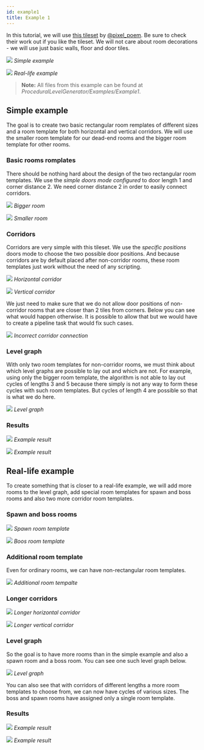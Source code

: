 ```yaml
---
id: example1
title: Example 1
---
```


In this tutorial, we will use [this tileset](https://pixel-poem.itch.io/dungeon-assetpuck) by [@pixel_poem](https://twitter.com/pixel_poem). Be sure to check their work out if you like the tileset. We will not care about room decorations - we will use just basic walls, floor and  door tiles. 

<div class="two-columns">
<div>

![](assets/example1_result1.png)
*Simple example*

</div>

<div>

![](assets/example1_result_reallife1.png)
*Real-life example*

</div>
</div>

> **Note:** All files from this example can be found at *ProceduralLevelGenerator/Examples/Example1*.

## Simple example

The goal is to create two basic rectangular room remplates of different sizes and a room template for both horizontal and vertical corridors. We will use the smaller room template for our dead-end rooms and the bigger room template for other rooms.

### Basic rooms romplates

There should be nothing hard about the design of the two rectangular room templates. We use the *simple doors mode configured* to door length 1 and corner distance 2. We need corner distance 2 in order to easily connect corridors.

<div class="two-columns">
<div>

![](assets/example1_room1.png)
*Bigger room*

</div>

<div>

![](assets/example1_room2.png)
*Smaller room*

</div>
</div>

### Corridors

Corridors are very simple with this tileset. We use the *specific positions* doors mode to choose the two possible door positions. And because corridors are by default placed after non-corridor rooms, these room templates just work without the need of any scripting.

<div class="two-columns">
<div>

![](assets/example1_corridor_horizontal.png)
*Horizontal corridor*

</div>

<div>

![](assets/example1_corridor_vertical.png)
*Vertical corridor*

</div>
</div>

We just need to make sure that we do not allow door positions of non-corridor rooms that are closer than 2 tiles from corners. Below you can see what would happen otherwise. It is possible to allow that but we would have to create a pipeline task that would fix such cases.

![](assets/example1_wrong_corridor.png)
*Incorrect corridor connection*

### Level graph

With only two room templates for non-corridor rooms, we must think about which level graphs are possible to lay out and which are not. For example, using only the bigger room template, the algorithm is not able to lay out cycles of lengths 3 and 5 because there simply is not any way to form these cycles with such room templates. But cycles of length 4 are possible so that is what we do here.

![](assets/example1_level_graph1.png)
*Level graph*

### Results

<div class="two-columns">
<div>

![](assets/example1_result2.png)
*Example result*

</div>

<div>

![](assets/example1_result3.png)
*Example result*

</div>
</div>

## Real-life example

To create something that is closer to a real-life example, we will add more rooms to the level graph, add special room templates for spawn and boss rooms and also two more corridor room templates.

### Spawn and boss rooms

<div class="two-columns">
<div>

![](assets/example1_spawn.png)
*Spawn room template*

</div>

<div>

![](assets/example1_boss.png)
*Boos room template*

</div>
</div>

### Additional room template

Even for ordinary rooms, we can have non-rectangular room templates.

<div class="two-columns">
<div>

![](assets/example1_room3.png)
*Additional room tempalte*

</div>
</div>

### Longer corridors

<div class="two-columns">
<div>

![](assets/example1_corridor_horizontal2.png)
*Longer horizontal corridor*

</div>

<div>

![](assets/example1_corridor_vertical2.png)
*Longer vertical corridor*

</div>
</div>

### Level graph

So the goal is to have more rooms than in the simple example and also a spawn room and a boss room. You can see one such level graph below.

![](assets/example1_level_graph2.png)
*Level graph*

You can also see that with corridors of different lengths a more room templates to choose from, we can now have cycles of various sizes. The boss and spawn rooms have assigned only a single room template.

### Results

<div class="two-columns">
<div>

![](assets/example1_result_reallife2.png)
*Example result*

</div>

<div>

![](assets/example1_result_reallife3.png)
*Example result*

</div>
</div>